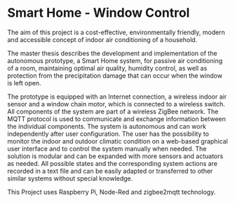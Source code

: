 # Smart Home - Window Control

The aim of this project is a cost-effective, environmentally friendly, modern and accessible concept of indoor air conditioning of a household.

The master thesis describes the development and implementation of the autonomous prototype, a Smart Home system, for passive air conditioning of a room, maintaining optimal air quality, humidity control, as well as protection from the precipitation damage that can occur when the window is left open.

The prototype is equipped with an Internet connection, a wireless indoor air sensor and a window chain motor, which is connected to a wireless switch. 
All components of the system are part of a wireless ZigBee network. The MQTT protocol is used to communicate and exchange information between the individual components. 
The system is autonomous and can work independently after user configuration. 
The user has the possibility to monitor the indoor and outdoor climatic condition on a web-based graphical user interface and to control the system manually when needed.
The solution is modular and can be expanded with more sensors and actuators as needed. All possible states and the corresponding system actions are recorded in a text file and can be easily adapted or transferred to other similar systems without special knowledge.

This Project uses Raspberry Pi, Node-Red and zigbee2mqtt technology.
